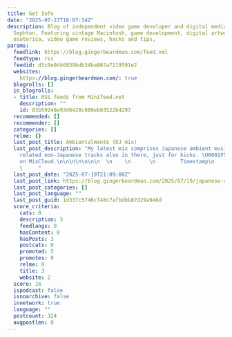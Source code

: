 ```yaml
---
title: Get Info
date: "2025-07-23T18:07:34Z"
description: Blog of independent video game developer and digital media artist Matt
  Sephton. Featuring vintage Macintosh, game development, digital artwork, Japanese
  esoterica, video game reviews, hacks and tips,
params:
  feedlink: https://blog.gingerbeardman.com/feed.xml
  feedtype: rss
  feedid: d3c0e0d46939bdb34ba807a7219591e2
  websites:
    https://blog.gingerbeardman.com/: true
  blogrolls: []
  in_blogrolls:
  - title: RSS feeds from Minifeed.net
    description: ""
    id: 83b59248e9346428c889eb03522b4297
  recommended: []
  recommender: []
  categories: []
  relme: {}
  last_post_title: Ambientalmente (DJ mix)
  last_post_description: "My latest mix comprises Japanese ambient music.\n\nSome
    related non-Japanese tracks also in there, just for kicks. \U0001F530\n\nListen
    on MixCloud.\n\n\n\n\n\n\n  \n    \n      \n        Timestamp\n        Artist\n
    \     "
  last_post_date: "2025-07-19T21:09:00Z"
  last_post_link: https://blog.gingerbeardman.com/2025/07/19/japanese-ambient-dj-mix/
  last_post_categories: []
  last_post_language: ""
  last_post_guid: 1d337c5746cf48c7afbdbb87d29a946d
  score_criteria:
    cats: 0
    description: 3
    feedlangs: 0
    hasContent: 0
    hasPosts: 3
    postcats: 0
    promoted: 5
    promotes: 0
    relme: 0
    title: 3
    website: 2
  score: 16
  ispodcast: false
  isnoarchive: false
  innetwork: true
  language: ""
  postcount: 324
  avgpostlen: 0
---
```

